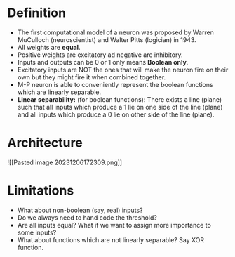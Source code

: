 # Definition
- The first computational model of a neuron was proposed by Warren MuCulloch (neuroscientist) and Walter Pitts (logician) in 1943.
- All weights are **equal**.
- Positive weights are excitatory ad negative are inhibitory.
- Inputs and outputs can be 0 or 1 only means **Boolean only**.
- Excitatory inputs are NOT the ones that will make the neuron fire on their own but they might fire it when combined together.
- M-P neuron is able to conveniently represent the boolean functions which are linearly separable.
- **Linear separability:** (for boolean functions): There exists a line (plane) such that all inputs which produce a 1 lie on one side of the line (plane) and all inputs which produce a 0 lie on other side of the line (plane).

# Architecture
![[Pasted image 20231206172309.png]]

# Limitations
- What about non-boolean (say, real) inputs?
- Do we always need to hand code the threshold?
- Are all inputs equal? What if we want to assign more importance to some inputs?
- What about functions which are not linearly separable? Say XOR function.

